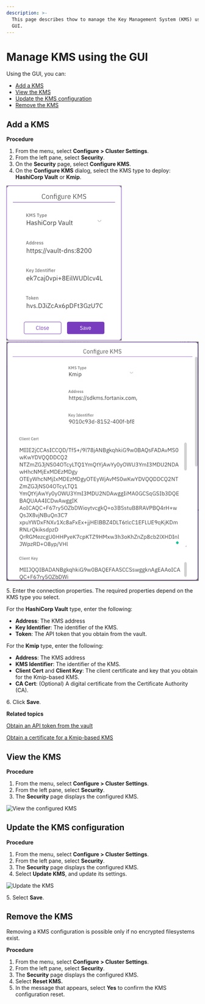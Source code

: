 ```yaml
---
description: >-
  This page describes thow to manage the Key Management System (KMS) using the
  GUI.
---
```


# Manage KMS using the GUI

Using the GUI, you can:

* [Add a KMS](kms-management.md#add-a-kms)
* [View the KMS](kms-management.md#view-the-kms)
* [Update the KMS configuration](kms-management.md#update-the-kms-configuration)
* [Remove the KMS](kms-management.md#remove-the-kms)

## Add a KMS

**Procedure**

1. From the menu, select **Configure > Cluster Settings**.
2. From the left pane, select **Security**.
3. On the **Security** page, select **Configure KMS**.
4. On the **Configure KMS** dialog, select the KMS type to deploy: **HashiCorp Vault** or **Kmip**.

<div align="left">

<img src="../../../.gitbook/assets/wmng_add_kms_hashicorp.png" alt="Configure KMS of HashiCorp Vault type">

 

<img src="../../../.gitbook/assets/wmng_add_kms_kmpi.png" alt="Configure KMS of Kmpi type">

</div>

5\. Enter the connection properties. The required properties depend on the KMS type you select.

For the **HashiCorp Vault** type, enter the following:

* **Address**: The KMS address
* **Key Identifier**: The identifier of the KMS.
* **Token**: The API token that you obtain from the vault.

For the **Kmip** type, enter the following:

* **Address**: The KMS address
* **KMS Identifier**: The identifier of the KMS.
* **Client Cert** and **Client Key**: The client certificate and key that you obtain for the Kmip-based KMS.
* **CA Cert**: (Optional) A digital certificate from the Certificate Authority (CA).

6\. Click **Save**.



**Related topics**

[Obtain an API token from the vault](kms-management-1.md#obtain-an-api-token-from-the-vault)

[Obtain a certificate for a Kmip-based KMS](kms-management-1.md#obtain-a-certificate-for-a-kmip-based-kms)

## View the KMS

**Procedure**

1. From the menu, select **Configure > Cluster Settings**.
2. From the left pane, select **Security**.
3. The **Security** page displays the configured KMS.

![View the configured KMS](../../../.gitbook/assets/wmng\_view\_kms.png)

## Update the KMS configuration

**Procedure**

1. From the menu, select **Configure > Cluster Settings**.
2. From the left pane, select **Security**.
3. The **Security** page displays the configured KMS.
4. Select **Update KMS**, and update its settings.

![Update the KMS](../../../.gitbook/assets/wmng\_update\_kms.png)

5\. Select **Save**.

## Remove the KMS

Removing a KMS configuration is possible only if no encrypted filesystems exist.

**Procedure**

1. From the menu, select **Configure > Cluster Settings**.
2. From the left pane, select **Security**.
3. The **Security** page displays the configured KMS.
4. Select **Reset KMS.**
5. In the message that appears, select **Yes** to confirm the KMS configuration reset.

